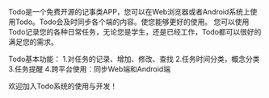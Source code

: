Todo是一个免费开源的记事类APP，您可以在Web浏览器或者Android系统上使用Todo。Todo会及时同步各个端的内容。使您能够更好的使用。
您可以使用Todo记录您的各种日常任务，无论您是学生，还是已经工作，Todo都可以很好的满足您的需求。

Todo基本功能：
1.对任务的记录、增加、修改、查找
2.任务时间分类，概念分类
3.任务提醒
4.跨平台使用：同步Web端和Android端

欢迎加入Todo系统的使用与开发！